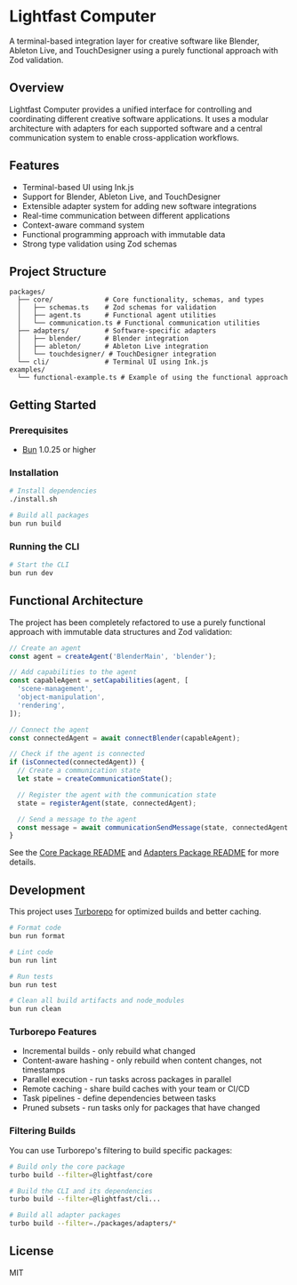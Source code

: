 # Lightfast Computer

A terminal-based integration layer for creative software like Blender, Ableton Live, and TouchDesigner using a purely functional approach with Zod validation.

## Overview

Lightfast Computer provides a unified interface for controlling and coordinating different creative software applications. It uses a modular architecture with adapters for each supported software and a central communication system to enable cross-application workflows.

## Features

- Terminal-based UI using Ink.js
- Support for Blender, Ableton Live, and TouchDesigner
- Extensible adapter system for adding new software integrations
- Real-time communication between different applications
- Context-aware command system
- Functional programming approach with immutable data
- Strong type validation using Zod schemas

## Project Structure

```
packages/
  ├── core/             # Core functionality, schemas, and types
  │   ├── schemas.ts    # Zod schemas for validation
  │   ├── agent.ts      # Functional agent utilities
  │   └── communication.ts # Functional communication utilities
  ├── adapters/         # Software-specific adapters
  │   ├── blender/      # Blender integration
  │   ├── ableton/      # Ableton Live integration
  │   └── touchdesigner/ # TouchDesigner integration
  └── cli/              # Terminal UI using Ink.js
examples/
  └── functional-example.ts # Example of using the functional approach
```

## Getting Started

### Prerequisites

- [Bun](https://bun.sh/) 1.0.25 or higher

### Installation

```bash
# Install dependencies
./install.sh

# Build all packages
bun run build
```

### Running the CLI

```bash
# Start the CLI
bun run dev
```

## Functional Architecture

The project has been completely refactored to use a purely functional approach with immutable data structures and Zod validation:

```typescript
// Create an agent
const agent = createAgent('BlenderMain', 'blender');

// Add capabilities to the agent
const capableAgent = setCapabilities(agent, [
  'scene-management',
  'object-manipulation',
  'rendering',
]);

// Connect the agent
const connectedAgent = await connectBlender(capableAgent);

// Check if the agent is connected
if (isConnected(connectedAgent)) {
  // Create a communication state
  let state = createCommunicationState();

  // Register the agent with the communication state
  state = registerAgent(state, connectedAgent);

  // Send a message to the agent
  const message = await communicationSendMessage(state, connectedAgent.id, 'create cube');
}
```

See the [Core Package README](packages/core/README.md) and [Adapters Package README](packages/adapters/README.md) for more details.

## Development

This project uses [Turborepo](https://turbo.build/) for optimized builds and better caching.

```bash
# Format code
bun run format

# Lint code
bun run lint

# Run tests
bun run test

# Clean all build artifacts and node_modules
bun run clean
```

### Turborepo Features

- Incremental builds - only rebuild what changed
- Content-aware hashing - only rebuild when content changes, not timestamps
- Parallel execution - run tasks across packages in parallel
- Remote caching - share build caches with your team or CI/CD
- Task pipelines - define dependencies between tasks
- Pruned subsets - run tasks only for packages that have changed

### Filtering Builds

You can use Turborepo's filtering to build specific packages:

```bash
# Build only the core package
turbo build --filter=@lightfast/core

# Build the CLI and its dependencies
turbo build --filter=@lightfast/cli...

# Build all adapter packages
turbo build --filter=./packages/adapters/*
```

## License

MIT
